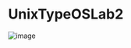 # UnixTypeOSLab2
 
![image](https://user-images.githubusercontent.com/43186510/109802253-400c0e00-7c28-11eb-9f7d-807d9d98e44d.png)


